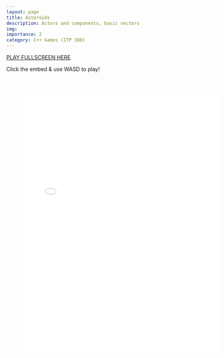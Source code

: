 ```yaml
---
layout: page
title: Asteroids
description: Actors and components, basic vectors
img:
importance: 2
category: C++ Games (ITP 380)
---
```


<a href="../../games/asteroids.html" target="_blank">PLAY FULLSCREEN HERE</a>

Click the embed & use WASD to play!
<embed type="text/html" src="../../games/asteroids.html"  width="120%" height="800" style="transform: scale(0.85)">
